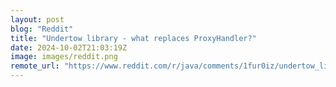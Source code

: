 ```yaml
---
layout: post
blog: "Reddit"
title: "Undertow library - what replaces ProxyHandler?"
date: 2024-10-02T21:03:19Z
image: images/reddit.png
remote_url: "https://www.reddit.com/r/java/comments/1fur0iz/undertow_library_what_replaces_proxyhandler/"
---
```


